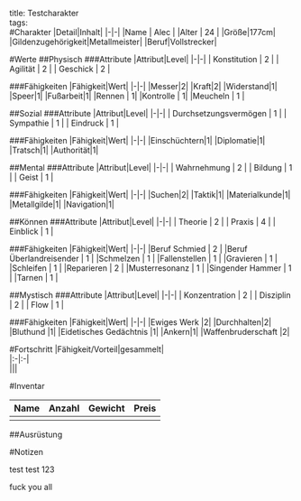 title: Testcharakter  
tags:   
#Charakter
|Detail|Inhalt|
|-|-|
|Name | Alec |
|Alter | 24 |
|Größe|177cm|
|Gildenzugehörigkeit|Metallmeister|
|Beruf|Vollstrecker|

#Werte
##Physisch
###Attribute
|Attribut|Level|
|-|-|
| Konstitution | 2 |
| Agilität | 2 |
| Geschick | 2 |

###Fähigkeiten
|Fähigkeit|Wert|
|-|-|
|Messer|2|
|Kraft|2|
|Widerstand|1|
|Speer|1|
|Fußarbeit|1|
|Rennen | 1|
|Kontrolle | 1|
|Meucheln | 1 |


##Sozial
###Attribute 
|Attribut|Level|
|-|-|
| Durchsetzungsvermögen | 1 |
| Sympathie | 1 |
| Eindruck | 1 |


###Fähigkeiten
|Fähigkeit|Wert|
|-|-|
|Einschüchtern|1|
|Diplomatie|1|
|Tratsch|1|
|Authorität|1|


##Mental
###Attribute 
|Attribut|Level|
|-|-|
| Wahrnehmung | 2 |
| Bildung | 1 |
| Geist | 1 |


###Fähigkeiten
|Fähigkeit|Wert|
|-|-|
|Suchen|2|
|Taktik|1|
|Materialkunde|1|
|Metallgilde|1|
|Navigation|1|


##Können
###Attribute 
|Attribut|Level|
|-|-|
| Theorie | 2 |
| Praxis | 4 |
| Einblick | 1 |

###Fähigkeiten
|Fähigkeit|Wert|
|-|-|
|Beruf Schmied | 2 |
|Beruf Überlandreisender | 1 |
|Schmelzen | 1 |
|Fallenstellen | 1 |
|Gravieren  | 1 |
|Schleifen | 1 |
|Reparieren | 2 |
|Musterresonanz | 1 |
|Singender Hammer | 1 |
|Tarnen | 1 |

##Mystisch
###Attribute 
|Attribut|Level|
|-|-|
| Konzentration | 2 |
| Disziplin | 2 |
| Flow | 1 |


###Fähigkeiten
|Fähigkeit|Wert|
|-|-|
|Ewiges Werk |2|
|Durchhalten|2|
|Bluthund |1|
|Eidetisches Gedächtnis |1|
|Ankern|1|
|Waffenbruderschaft |2|


#Fortschritt
|Fähigkeit/Vorteil|gesammelt|  
|:-|:-|  
|||


#Inventar

|Name|Anzahl|Gewicht|Preis|
|---|---|---|---|
|||||

##Ausrüstung

#Notizen

test test
123

fuck you all